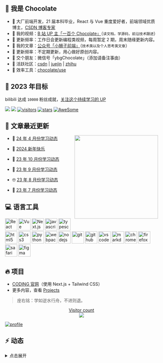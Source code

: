 ## :chocolate_bar: 我是 Chocolate 

- :apple: 大厂前端开发，21 届本科毕业，React 与 Vue 重度爱好者，前端领域优质博主，[CSDN 博客专家](https://chocolate.blog.csdn.net/)
- :cookie: 我的视频：[B 站 UP 主「一百个 Chocolate」](https://space.bilibili.com/351534170)（`读文档，学源码，前沿技术跟进`）
- :strawberry: 更新频率：工作日会更新编程类视频，每周暂定 2 期，周末随缘更新内容。
- :honey_pot: 我的文章：[公众号「小狮子前端」](https://img-blog.csdnimg.cn/img_convert/43c196751f4984c71011557d06e7e9b6.png)（`技术类以及个人思考类文章`）
- :strawberry: 更新频率：不定期更新，用心做好原创内容。
- :tangerine: 交个朋友：微信号「ybgChocolate」（添加请备注事由）
- :watermelon: 活跃社区：[csdn](https://chocolate.blog.csdn.net/) | [juejin](https://juejin.im/user/2981531267112520) | [zhihu](https://www.zhihu.com/people/100chocolate)
- :corn: 效率工具：[chocolate/use](https://github.com/Chocolate1999/use)

## :dart: 2023 年目标 

bilibili 达成 `10000` 粉丝成就，[关注这个持续学习的 UP](https://space.bilibili.com/351534170)

<a href="https://space.bilibili.com/351534170"><img src="https://img.shields.io/badge/dynamic/json?labelColor=FE7398&logo=bilibili&logoColor=white&label=bilibili%20fans&color=00aeec&query=%24.data.totalSubs&url=https%3A%2F%2Fapi.spencerwoo.com%2Fsubstats%2F%3Fsource%3Dbilibili%26queryKey%3D351534170" /></a> <a href="https://github.com/Chocolate1999"><img src="https://img.shields.io/github/stars/Chocolate1999?color=faf408&label=github%20stars&logo=github" /></a>
[![visitors](https://visitor-badge.laobi.icu/badge?page_id=Chocolate1999.Chocolate1999)](https://visitor-badge.laobi.icu/badge?page_id=Chocolate1999.Chocolate1999)
[![stars](https://img.shields.io/github/stars/Chocolate1999?color=fefb7b&logo=Undertale)](https://github-readme-stats.vercel.app/api?username=Chocolate1999&hide_title=false&hide_border=true&show_icons=true&include_all_commits=true&line_height=20&bg_color=0,EC6C6C,FFD479,FFFC79,73FA79&theme=graywhite&locale=cn)
[![AweSome](https://img.shields.io/badge/Awesome-Chocolate-c780fa?logo=Awesome-Lists)](https://github.com/Chocolate1999/awesome-stars-chocolate#readme)

## :thought_balloon: 文章最近更新

<a href="https://chodocs.cn/"><img src="https://media.giphy.com/media/SWoSkN6DxTszqIKEqv/giphy.gif" align="right" height="275" /></a>


<!-- BLOG-POST-LIST:START -->
- 🤭 [24 年 4 月份学习动态](https://chodocs.cn/weekly/202404.html) 

- 👹 [2024 新年快乐](https://chodocs.cn/weekly/2024.html) 

- 🐻 [23 年 10 月份学习动态](https://chodocs.cn/weekly/202310.html) 

- 🥸 [23 年 9 月份学习动态](https://chodocs.cn/weekly/202309.html) 

- 🤓 [23 年 8 月份学习动态](https://chodocs.cn/weekly/202308.html) 

- 🧰 [23 年 7 月份学习动态](https://chodocs.cn/weekly/202307.html) 
<!-- BLOG-POST-LIST:END -->

## :computer: 语言工具

<div style="flex">
<img src="https://cdn.jsdelivr.net/gh/devicons/devicon/icons/react/react-original.svg" width="40" height="40" alt="React"/>
<img src="https://cdn.jsdelivr.net/gh/devicons/devicon/icons/vuejs/vuejs-original.svg" width="40" height="40" alt="Vue"/>
<img src="https://cdn.jsdelivr.net/gh/devicons/devicon/icons/nextjs/nextjs-original.svg" width="40" height="40" alt="Next.js"/>
<img src="https://cdn.jsdelivr.net/gh/devicons/devicon/icons/javascript/javascript-original.svg" width="40" height="40" alt="javascript"/>
<img src="https://cdn.jsdelivr.net/gh/devicons/devicon/icons/typescript/typescript-original.svg"  width="40" height="40" alt="typescript"/>
<img src="https://cdn.jsdelivr.net/gh/devicons/devicon/icons/html5/html5-original.svg" width="40" height="40" alt="html5"/>
<img src="https://cdn.jsdelivr.net/gh/devicons/devicon/icons/css3/css3-original.svg" width="40" height="40" alt="css3"/>
<img src="https://cdn.jsdelivr.net/gh/devicons/devicon/icons/python/python-original.svg" width="40" height="40" alt="python"/>
<img src="https://cdn.jsdelivr.net/gh/devicons/devicon/icons/webpack/webpack-original.svg" width="40" height="40" alt="webpack"/>
<img src="https://cdn.jsdelivr.net/gh/devicons/devicon/icons/nodejs/nodejs-original.svg" width="40" height="40" alt="nodejs"/>
<img src="https://cdn.jsdelivr.net/gh/devicons/devicon/icons/git/git-original.svg" width="40" height="40" alt="git"/>
<img src="https://cdn.jsdelivr.net/gh/devicons/devicon/icons/github/github-original.svg"  width="40" height="40" alt="github"/>
<img src="https://cdn.jsdelivr.net/gh/devicons/devicon/icons/vscode/vscode-original.svg" width="40" height="40" alt="vscode"/>
<img src="https://cdn.jsdelivr.net/gh/devicons/devicon/icons/markdown/markdown-original.svg" width="40" height="40" alt="markdown"/>
<img src="https://cdn.jsdelivr.net/gh/devicons/devicon/icons/chrome/chrome-original.svg" width="40" height="40" alt="chrome"/>
<img src="https://cdn.jsdelivr.net/gh/devicons/devicon/icons/firefox/firefox-original.svg" width="40" height="40" alt="firefox"/>          
<img src="https://cdn.jsdelivr.net/gh/devicons/devicon/icons/safari/safari-original.svg" width="40" height="40" alt="safari"/>          
<img src="https://cdn.jsdelivr.net/gh/devicons/devicon/icons/figma/figma-original.svg" width="40" height="40" alt="figma"/>

</div>

## :fire: 项目 

- [CODING 官网](https://coding.net/)（使用 Next.js + Tailwind CSS）
- 更多内容，查看 [Projects](https://yangchaoyi.vip/projects)

> 座右铭：学如逆水行舟，不进则退。

<a href="https://alili.tech"><p align="center"> Visitor count<br> <img src="https://profile-counter.glitch.me/Chocolate1999/count.svg" /></a>

[![profile](https://github-profile-trophy.vercel.app/?username=Chocolate1999&theme=algolia&column=8)](https://github-profile-trophy.vercel.app/?username=Chocolate1999&theme=algolia&column=8)

## :zap: 动态 

<details>
<summary>点击展开</summary>

<table align="center">
<tr>
<td valign="top">

<!--START_SECTION:activity-->
1. 🎉 Merged PR [#318](https://github.com/chodocs/chodocs/pull/318) in [chodocs/chodocs](https://github.com/chodocs/chodocs)
2. 💪 Opened PR [#318](https://github.com/chodocs/chodocs/pull/318) in [chodocs/chodocs](https://github.com/chodocs/chodocs)
3. 🎉 Merged PR [#316](https://github.com/chodocs/chodocs/pull/316) in [chodocs/chodocs](https://github.com/chodocs/chodocs)
4. 💪 Opened PR [#316](https://github.com/chodocs/chodocs/pull/316) in [chodocs/chodocs](https://github.com/chodocs/chodocs)
5. ❌ Closed PR [#315](https://github.com/chodocs/chodocs/pull/315) in [chodocs/chodocs](https://github.com/chodocs/chodocs)
<!--END_SECTION:activity-->

</td>
</tr>
</table>

</details>

